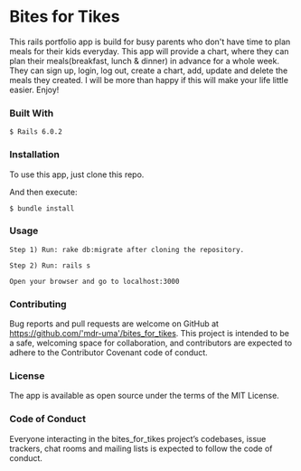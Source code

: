 # Bites for Tikes

This rails portfolio app is build for busy parents who don't have time to plan meals for their kids everyday. This app will provide a chart, where they can plan their meals(breakfast, lunch & dinner) in advance for a whole week. They can sign up, login, log out, create a chart, add, update and delete the meals they created. I will be more than happy if this will make your life little easier. Enjoy!

### Built With

    $ Rails 6.0.2

### Installation
To use this app, just clone this repo.

And then execute:

    $ bundle install

### Usage
    Step 1) Run: rake db:migrate after cloning the repository.

    Step 2) Run: rails s

    Open your browser and go to localhost:3000

### Contributing
Bug reports and pull requests are welcome on GitHub at https://github.com/'mdr-uma'/bites_for_tikes. This project is intended to be a safe, welcoming space for collaboration, and contributors are expected to adhere to the Contributor Covenant code of conduct.

### License
The app is available as open source under the terms of the MIT License.

### Code of Conduct
Everyone interacting in the bites_for_tikes project’s codebases, issue trackers, chat rooms and mailing lists is expected to follow the code of conduct.

